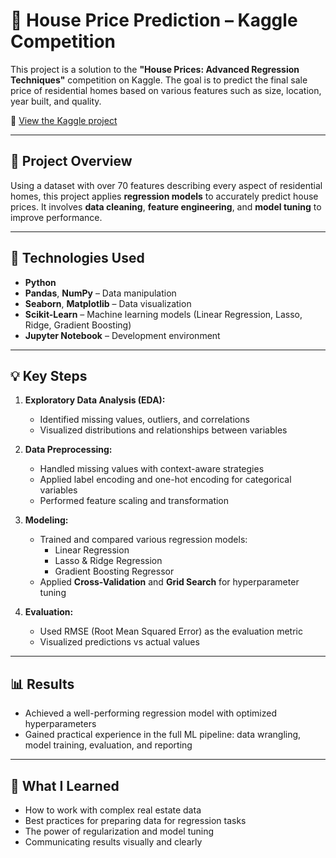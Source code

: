 # 🏡 House Price Prediction – Kaggle Competition

This project is a solution to the **"House Prices: Advanced Regression Techniques"** competition on Kaggle. The goal is to predict the final sale price of residential homes based on various features such as size, location, year built, and quality.

🔗 [View the Kaggle project](https://kaggle.com/code/thiagocardoso13/house-prices)

---

## 📌 Project Overview

Using a dataset with over 70 features describing every aspect of residential homes, this project applies **regression models** to accurately predict house prices. It involves **data cleaning**, **feature engineering**, and **model tuning** to improve performance.

---

## 🧰 Technologies Used

- **Python**
- **Pandas**, **NumPy** – Data manipulation
- **Seaborn**, **Matplotlib** – Data visualization
- **Scikit-Learn** – Machine learning models (Linear Regression, Lasso, Ridge, Gradient Boosting)
- **Jupyter Notebook** – Development environment

---

## 💡 Key Steps

1. **Exploratory Data Analysis (EDA):**
   - Identified missing values, outliers, and correlations
   - Visualized distributions and relationships between variables

2. **Data Preprocessing:**
   - Handled missing values with context-aware strategies
   - Applied label encoding and one-hot encoding for categorical variables
   - Performed feature scaling and transformation

3. **Modeling:**
   - Trained and compared various regression models:
     - Linear Regression  
     - Lasso & Ridge Regression  
     - Gradient Boosting Regressor
   - Applied **Cross-Validation** and **Grid Search** for hyperparameter tuning

4. **Evaluation:**
   - Used RMSE (Root Mean Squared Error) as the evaluation metric
   - Visualized predictions vs actual values

---

## 📊 Results

- Achieved a well-performing regression model with optimized hyperparameters
- Gained practical experience in the full ML pipeline: data wrangling, model training, evaluation, and reporting

---

## 🧠 What I Learned

- How to work with complex real estate data
- Best practices for preparing data for regression tasks
- The power of regularization and model tuning
- Communicating results visually and clearly
